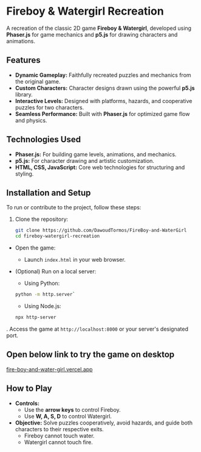 # Fireboy & Watergirl Recreation

A recreation of the classic 2D game **Fireboy & Watergirl**, developed using **Phaser.js** for game mechanics and **p5.js** for drawing characters and animations.

## Features
- **Dynamic Gameplay:** Faithfully recreated puzzles and mechanics from the original game.
- **Custom Characters:** Character designs drawn using the powerful **p5.js** library.
- **Interactive Levels:** Designed with platforms, hazards, and cooperative puzzles for two characters.
- **Seamless Performance:** Built with **Phaser.js** for optimized game flow and physics.

## Technologies Used
- **Phaser.js:** For building game levels, animations, and mechanics.
- **p5.js:** For character drawing and artistic customization.
- **HTML, CSS, JavaScript:** Core web technologies for structuring and styling.

## Installation and Setup
To run or contribute to the project, follow these steps:

1. Clone the repository:
   ```bash
   git clone https://github.com/DawoudTormos/FireBoy-and-WaterGirl
   cd fireboy-watergirl-recreation

-   Open the game:
    
    -   Launch `index.html` in your web browser.
-   (Optional) Run on a local server:
    
    -   Using Python:
        
       ```bash
       python -m http.server` 
       ```
        
       
    -   Using Node.js:
        
	 ```bash
	npx http-server 
  .
 Access the game at `http://localhost:8000` or your server's designated port.

## Open below link to try the game on desktop
[fire-boy-and-water-girl.vercel.app](https://fire-boy-and-water-girl.vercel.app/)

## How to Play

-   **Controls:**
    -   Use the **arrow keys** to control Fireboy.
    -   Use **W, A, S, D** to control Watergirl.
-   **Objective:** Solve puzzles cooperatively, avoid hazards, and guide both characters to their respective exits.
    -   Fireboy cannot touch water.
    -   Watergirl cannot touch fire.
